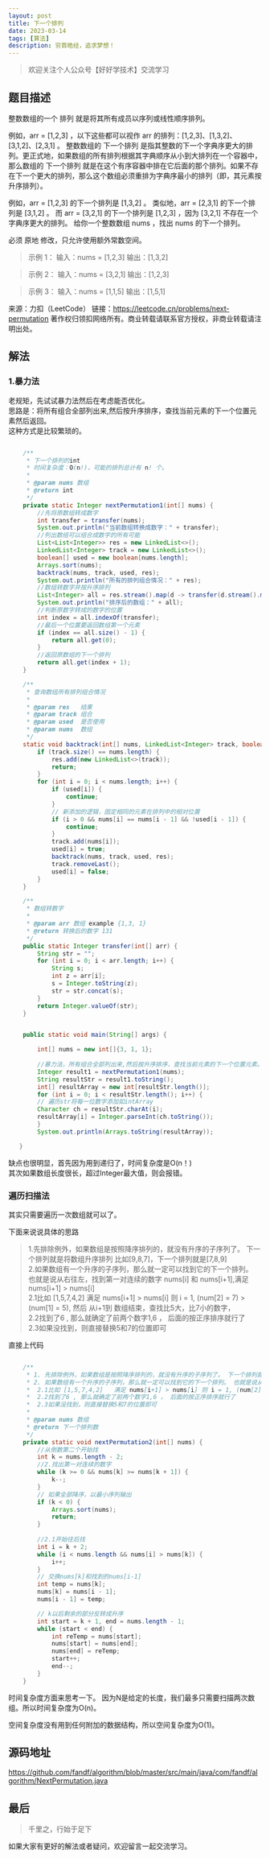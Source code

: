 ```yaml
---
layout: post
title: 下一个排列
date: 2023-03-14
tags: [算法]
description: 穷首皓经，追求梦想！
---
```


>欢迎关注个人公众号【好好学技术】交流学习


## 题目描述
整数数组的一个 排列 就是将其所有成员以序列或线性顺序排列。

例如，arr = [1,2,3] ，以下这些都可以视作 arr 的排列：[1,2,3]、[1,3,2]、[3,1,2]、[2,3,1] 。
整数数组的 下一个排列 是指其整数的下一个字典序更大的排列。更正式地，如果数组的所有排列根据其字典顺序从小到大排列在一个容器中，那么数组的 下一个排列 就是在这个有序容器中排在它后面的那个排列。如果不存在下一个更大的排列，那么这个数组必须重排为字典序最小的排列（即，其元素按升序排列）。

例如，arr = [1,2,3] 的下一个排列是 [1,3,2] 。
类似地，arr = [2,3,1] 的下一个排列是 [3,1,2] 。
而 arr = [3,2,1] 的下一个排列是 [1,2,3] ，因为 [3,2,1] 不存在一个字典序更大的排列。
给你一个整数数组 nums ，找出 nums 的下一个排列。

必须 原地 修改，只允许使用额外常数空间。



>示例 1：
输入：nums = [1,2,3]
输出：[1,3,2]

>示例 2：
输入：nums = [3,2,1]
输出：[1,2,3]

>示例 3：
输入：nums = [1,1,5]
输出：[1,5,1]


来源：力扣（LeetCode）
链接：https://leetcode.cn/problems/next-permutation
著作权归领扣网络所有。商业转载请联系官方授权，非商业转载请注明出处。

## 解法
### 1.暴力法

老规矩，先试试暴力法然后在考虑能否优化。  
思路是：将所有组合全部列出来,然后按升序排序，查找当前元素的下一个位置元素然后返回。  
这种方式是比较繁琐的。

```java

    /**
     * 下一个排列的int
     * 时间复杂度：O(n!)，可能的排列总计有 n! 个。
     *
     * @param nums 数组
     * @return int
     */
    private static Integer nextPermutation1(int[] nums) {
        //先将原数组转成数字
        int transfer = transfer(nums);
        System.out.println("当前数组转换成数字：" + transfer);
        //列出数组可以组合成数字的所有可能
        List<List<Integer>> res = new LinkedList<>();
        LinkedList<Integer> track = new LinkedList<>();
        boolean[] used = new boolean[nums.length];
        Arrays.sort(nums);
        backtrack(nums, track, used, res);
        System.out.println("所有的排列组合情况：" + res);
        //数组转数字并按升序排列
        List<Integer> all = res.stream().map(d -> transfer(d.stream().mapToInt(Integer::valueOf).toArray())).sorted().collect(Collectors.toList());
        System.out.println("排序后的数组：" + all);
        //判断原数字转成的数字的位置
        int index = all.indexOf(transfer);
        //最后一个位置要返回数组第一个元素
        if (index == all.size() - 1) {
            return all.get(0);
        }
        //返回原数组的下一个排列
        return all.get(index + 1);
    }

    /**
     * 查询数组所有排列组合情况
     *
     * @param res   结果
     * @param track 组合
     * @param used  是否使用
     * @param nums  数组
     */
    static void backtrack(int[] nums, LinkedList<Integer> track, boolean[] used, List<List<Integer>> res) {
        if (track.size() == nums.length) {
            res.add(new LinkedList<>(track));
            return;
        }
        for (int i = 0; i < nums.length; i++) {
            if (used[i]) {
                continue;
            }
            // 新添加的逻辑，固定相同的元素在排列中的相对位置
            if (i > 0 && nums[i] == nums[i - 1] && !used[i - 1]) {
                continue;
            }
            track.add(nums[i]);
            used[i] = true;
            backtrack(nums, track, used, res);
            track.removeLast();
            used[i] = false;
        }
    }

    /**
     * 数组转数字
     *
     * @param arr 数组 example {1,3, 1}
     * @return 转换后的数字 131
     */
    public static Integer transfer(int[] arr) {
        String str = "";
        for (int i = 0; i < arr.length; i++) {
            String s;
            int z = arr[i];
            s = Integer.toString(z);
            str = str.concat(s);
        }
        return Integer.valueOf(str);
    }


    public static void main(String[] args) {

        int[] nums = new int[]{3, 1, 1};
        
        //暴力法，所有组合全部列出来,然后按升序排序，查找当前元素的下一个位置元素。
        Integer result1 = nextPermutation1(nums);
        String resultStr = result1.toString();
        int[] resultArray = new int[resultStr.length()];
        for (int i = 0; i < resultStr.length(); i++) {
        // 遍历str将每一位数字添加如intArray
        Character ch = resultStr.charAt(i);
        resultArray[i] = Integer.parseInt(ch.toString());
        }
        System.out.println(Arrays.toString(resultArray));

   }
```
缺点也很明显，首先因为用到递归了，时间复杂度是O(n！)  
其次如果数组长度很长，超过Integer最大值，则会报错。

### 遍历扫描法

其实只需要遍历一次数组就可以了。

下面来说说具体的思路
>1.先排除例外，如果数组是按照降序排列的，就没有升序的子序列了。 下一个排列就是将数组升序排列 比如[9,8,7]，下一个排列就是[7,8,9]   
2.如果数组有一个升序的子序列，那么就一定可以找到它的下一个排列。 也就是说从右往左，找到第一对连续的数字 nums[i] 和 nums[i+1],满足nums[i+1] > nums[i]  
2.1比如 [1,5,7,4,2]   满足 nums[i+1] > nums[i] 则 i = 1, (num[2] = 7) > (num[1] = 5), 然后 从i+1到 数组结束，查找比5大，比7小的数字，  
2.2找到了6 , 那么就确定了前两个数字1,6 ， 后面的按正序排序就行了  
2.3如果没找到，则直接替换5和7的位置即可  


直接上代码
```java

    /**
     * 1. 先排除例外，如果数组是按照降序排列的，就没有升序的子序列了。 下一个排列就是将数组升序排列 比如{9,8,7}，下一个排列就是[7,8,9]
     * 2. 如果数组有一个升序的子序列，那么就一定可以找到它的下一个排列。 也就是说从右往左，找到第一对连续的数字 nums[i] 和 nums[i+1],满足nums[i+1] > nums[i]
     *  2.1比如 [1,5,7,4,2]   满足 nums[i+1] > nums[i] 则 i = 1, (num[2] = 7) > (num[1] = 5), 然后 从i+1到 数组结束，查找比5大，比7小的数字，
     *  2.2找到了6 , 那么就确定了前两个数字1,6 ， 后面的按正序排序就行了
     *  2.3如果没找到，则直接替换5和7的位置即可
     *
     * @param nums 数组
     * @return 下一个排列数
     */
    private static void nextPermutation2(int[] nums) {
        //从倒数第二个开始找
        int k = nums.length - 2;
        //2.找出第一对连续的数字
        while (k >= 0 && nums[k] >= nums[k + 1]) {
            k--;
        }
        // 如果全部降序，以最小序列输出
        if (k < 0) {
            Arrays.sort(nums);
            return;
        }
        
        //2.1开始往后找
        int i = k + 2;
        while (i < nums.length && nums[i] > nums[k]) {
            i++;
        }
        // 交换nums[k]和找到的nums[i-1]
        int temp = nums[k];
        nums[k] = nums[i - 1];
        nums[i - 1] = temp;

        // k以后剩余的部分反转成升序
        int start = k + 1, end = nums.length - 1;
        while (start < end) {
            int reTemp = nums[start];
            nums[start] = nums[end];
            nums[end] = reTemp;
            start++;
            end--;
        }
    }
```

时间复杂度方面来思考一下。 因为N是给定的长度，我们最多只需要扫描两次数组。所以时间复杂度为O(n)。

空间复杂度没有用到任何附加的数据结构，所以空间复杂度为O(1)。

## 源码地址

https://github.com/fandf/algorithm/blob/master/src/main/java/com/fandf/algorithm/NextPermutation.java

## 最后
>千里之，行始于足下

如果大家有更好的解法或者疑问，欢迎留言一起交流学习。